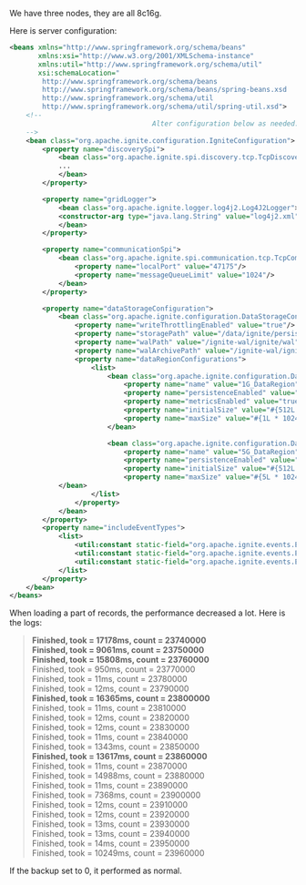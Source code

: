 We have three nodes, they are all 8c16g.

Here is server configuration:

```xml
<beans xmlns="http://www.springframework.org/schema/beans"
       xmlns:xsi="http://www.w3.org/2001/XMLSchema-instance"
       xmlns:util="http://www.springframework.org/schema/util"
       xsi:schemaLocation="
        http://www.springframework.org/schema/beans
        http://www.springframework.org/schema/beans/spring-beans.xsd
        http://www.springframework.org/schema/util
        http://www.springframework.org/schema/util/spring-util.xsd">
    <!--
                                   Alter configuration below as needed.
    -->
    <bean class="org.apache.ignite.configuration.IgniteConfiguration">
        <property name="discoverySpi">
            <bean class="org.apache.ignite.spi.discovery.tcp.TcpDiscoverySpi">
            ...
            </bean>
        </property>

        <property name="gridLogger">
            <bean class="org.apache.ignite.logger.log4j2.Log4J2Logger">
            <constructor-arg type="java.lang.String" value="log4j2.xml"/>
            </bean>
        </property>

        <property name="communicationSpi">
            <bean class="org.apache.ignite.spi.communication.tcp.TcpCommunicationSpi">
                <property name="localPort" value="47175"/>
                <property name="messageQueueLimit" value="1024"/>
            </bean>
        </property>

        <property name="dataStorageConfiguration">
            <bean class="org.apache.ignite.configuration.DataStorageConfiguration">
                <property name="writeThrottlingEnabled" value="true"/>
                <property name="storagePath" value="/data/ignite/persistence"/>
                <property name="walPath" value="/ignite-wal/ignite/wal"/>
                <property name="walArchivePath" value="/ignite-wal/ignite/wal/archive"/>
                <property name="dataRegionConfigurations">
                    <list>
                        <bean class="org.apache.ignite.configuration.DataRegionConfiguration">
                            <property name="name" value="1G_DataRegion"/>
                            <property name="persistenceEnabled" value="true"/>
                            <property name="metricsEnabled" value="true"/>
                            <property name="initialSize" value="#{512L * 1024 * 1024}"/>
                            <property name="maxSize" value="#{1L * 1024 * 1024 * 1024}"/>
                        </bean>

                        <bean class="org.apache.ignite.configuration.DataRegionConfiguration">
                            <property name="name" value="5G_DataRegion"/>
                            <property name="persistenceEnabled" value="true"/>
                            <property name="initialSize" value="#{512L * 1024 * 1024}"/>
                            <property name="maxSize" value="#{5L * 1024 * 1024 * 1024}"/>
			</bean>
                    </list>
                </property>
            </bean>
        </property>
        <property name="includeEventTypes">
            <list>
                <util:constant static-field="org.apache.ignite.events.EventType.EVT_TASK_STARTED"/>
                <util:constant static-field="org.apache.ignite.events.EventType.EVT_TASK_FINISHED"/>
                <util:constant static-field="org.apache.ignite.events.EventType.EVT_TASK_FAILED"/>
            </list>
        </property>
    </bean>
</beans>
```

When loading a part of records, the performance decreased a lot. Here is the logs:


> **Finished, took = 17178ms, count = 23740000**  
> **Finished, took = 9061ms, count = 23750000**  
> **Finished, took = 15808ms, count = 23760000**  
> Finished, took = 950ms, count = 23770000  
> Finished, took = 11ms, count = 23780000  
> Finished, took = 12ms, count = 23790000  
> **Finished, took = 16365ms, count = 23800000**  
> Finished, took = 11ms, count = 23810000  
> Finished, took = 12ms, count = 23820000  
> Finished, took = 12ms, count = 23830000  
> Finished, took = 11ms, count = 23840000  
> Finished, took = 1343ms, count = 23850000  
> **Finished, took = 13617ms, count = 23860000**  
> Finished, took = 11ms, count = 23870000  
> Finished, took = 14988ms, count = 23880000  
> Finished, took = 11ms, count = 23890000  
> Finished, took = 7368ms, count = 23900000  
> Finished, took = 12ms, count = 23910000  
> Finished, took = 12ms, count = 23920000  
> Finished, took = 13ms, count = 23930000  
> Finished, took = 13ms, count = 23940000  
> Finished, took = 14ms, count = 23950000  
> Finished, took = 10249ms, count = 23960000  


If the backup set to 0, it performed as normal.
